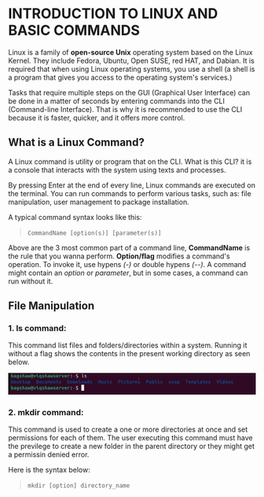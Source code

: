 #  INTRODUCTION TO LINUX AND BASIC COMMANDS
Linux is a family of **open-source Unix** operating system based on the Linux Kernel. They include Fedora, Ubuntu, Open SUSE, red HAT, and Dabian. It is required that when using Linux operating systems, you use a shell (a shell is a program that gives you access to the operating system's services.)

Tasks that require multiple steps on the GUI (Graphical User Interface) can be done in a matter of seconds by entering commands into the CLI (Command-line Interface). That is why it is recommended to use the CLI because it is faster, quicker, and it offers more control.


##  What is a Linux Command?
A Linux command is utility or program that on the CLI. What is this CLI? it is a console that interacts with the system using texts and processes. 

By pressing Enter at the end of every line, Linux commands are executed on the terminal. You can run commands to perform various tasks, such as: file manipulation, user management to package installation. 

A typical command syntax looks like this:

>```CommandName [option(s)] [parameter(s)]```

Above are the 3 most common part of a command line, **CommandName** is the rule that you wanna perform. **Option/flag** modifies a command's operation. To invoke it, use hypens *(-)* or double hypens *(--)*. A command might contain an *option* or *parameter*, but in some cases, a command can run without it.

## File Manipulation
### 1. ls command:
This command list files and folders/directories within a system. Running it without a flag shows the contents in the present working directory as seen below.

![Alt text](<Images/Screenshot 2023-11-11 001502.png>)

### 2. mkdir command:
This command is used to create a one or more directories at once and set permissions for each of them. The user executing this command must have the previlege to create a new folder in the parent directory or they might get a permissin denied error.

Here is the syntax below:

>`mkdir [option] directory_name`



